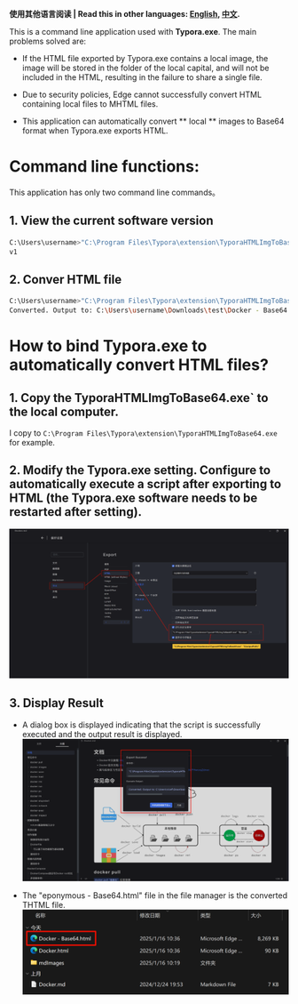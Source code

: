 **使用其他语言阅读 | Read this in other languages: [English](README_en.md), [中文](README.md).**



This is a command line application used with **Typora.exe**. The main problems solved are:

- If the HTML file exported by Typora.exe contains a local image, the image will be stored in the folder of the local capital, and will not be included in the HTML, resulting in the failure to share a single file.

- Due to security policies, Edge cannot successfully convert HTML containing local files to MHTML files.

- This application can automatically convert ** local ** images to Base64 format when Typora.exe exports HTML.

# Command line functions:

This application has only two command line commands。

## 1. View the current software version

```bash
C:\Users\username>"C:\Program Files\Typora\extension\TyporaHTMLImgToBase64.exe" -v
v1
```

## 2. Conver HTML file

```bash
C:\Users\username>"C:\Program Files\Typora\extension\TyporaHTMLImgToBase64.exe" "C:\Users\nicef\Downloads\test\Docker.html"
Converted. Output to: C:\Users\username\Downloads\test\Docker - Base64.html
```



# How to bind Typora.exe to automatically convert HTML files?

## 1. Copy the TyporaHTMLImgToBase64.exe` to the local computer.

I copy to `C:\Program Files\Typora\extension\TyporaHTMLImgToBase64.exe` for example.

## 2. Modify the Typora.exe setting. Configure to automatically execute a script after exporting to HTML (the Typora.exe software needs to be restarted after setting).

![88c95d36-9f1b-46a0-9f47-805e05af681c](./mdimages/88c95d36-9f1b-46a0-9f47-805e05af681c.png)

## 3. Display Result

- A dialog box is displayed indicating that the script is successfully executed and the output result is displayed.
  ![13ab9266-f60d-4db6-aa32-95b53733a0ca](./mdimages/13ab9266-f60d-4db6-aa32-95b53733a0ca.png)

- The "eponymous - Base64.html" file in the file manager is the converted THTML file.
  ![eb7ef0cd-ef95-4e98-bffa-496d9e4072f5](./mdimages/eb7ef0cd-ef95-4e98-bffa-496d9e4072f5.png)
